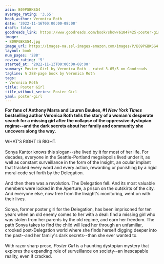 ```yaml
---
asin: B09PGBKSG4
average_rating: '3.65'
book_author: Veronica Roth
date: '2022-11-16T00:00:00-08:00'
draft: false
goodreads_link: https://www.goodreads.com/book/show/61047425-poster-girl
image:
- B09PGBKSG4.jpg
image_url: https://images-na.ssl-images-amazon.com/images/P/B09PGBKSG4.01._SCLZZZZZZZ.jpg
layout: book
num_pages: '288'
review_rating: '5'
started_at: '2022-11-13T00:00:00-08:00'
summary: Poster Girl by Veronica Roth - rated 3.65/5 on Goodreads
tagline: A 288-page book by Veronica Roth
tags:
- Veronica Roth
title: Poster Girl
title_without_series: Poster Girl
yaml: poster-girl
---
```


<strong>For fans of Anthony Marra and Lauren Beukes, #1 <em>New York Times</em> bestselling author Veronica Roth tells the story of a woman's desperate search for a missing girl after the collapse of the oppressive dystopian regime--and the dark secrets about her family and community she uncovers along the way.</strong><br /><br />WHAT'S RIGHT IS RIGHT.<br /><br />Sonya Kantor knows this slogan--she lived by it for most of her life. For decades, everyone in the Seattle-Portland megalopolis lived under it, as well as constant surveillance in the form of the Insight, an ocular implant that tracked every word and every action, rewarding or punishing by a rigid moral code set forth by the Delegation.<br /><br />And then there was a revolution. The Delegation fell. And its most valuable members were locked in the Aperture, a prison on the outskirts of the city. And everyone else, now free from the Insight's monitoring, went on with their lives.<br /><br />Sonya, former poster girl for the Delegation, has been imprisoned for ten years when an old enemy comes to her with a deal: find a missing girl who was stolen from her parents by the old regime, and earn her freedom. The path Sonya takes to find the child will lead her through an unfamiliar, crooked post-Delegation world where she finds herself digging deeper into the past--and her family's dark secrets--than she ever wanted to.<br /><br />With razor sharp prose, <em>Poster Girl</em> is a haunting dystopian mystery that explores the expanding role of surveillance on society--an inescapable reality, even if cracked.